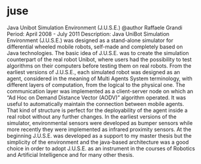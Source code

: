 # juse
Java Unibot Simulation Environment (J.U.S.E.)
@author Raffaele Grandi
Period: April 2008 - July 2011
Description: Java UniBot Simulation Environment (J.U.S.E.) was designed as a stand-alone simulator for differential wheeled mobile robots, self-made and completely based on Java technologies. The basic idea of J.U.S.E. was to create the simulation counterpart of the real robot Unibot, where users had the possibility to test algorithms on their computers before testing them on real robots. From the earliest versions of J.U.S.E., each simulated robot was designed as an agent, considered in the meaning of Multi Agents System terminology, with different layers of computation, from the logical to the physical one. The communication layer was implemented as a client-server node on which an “Ad Hoc on Demand Distance Vector (AODV)” algorithm operated. It was useful to automatically maintain the connection between mobile agents. That kind of structure is perfect for the deployability of the agent inside a real robot without any further changes. In the earliest versions of the simulator, environmental sensors were developed as bumper sensors while more recently they were implemented as infrared proximity
sensors. At the beginning J.U.S.E. was developed as a support to my master thesis but the simplicity of the environment and the java-based architecture was a good choice in order to adopt J.U.S.E. as an instrument in the courses of Robotics and Artificial
Intelligence and for many other thesis.
